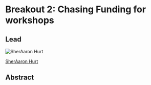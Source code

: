# Breakout 2: **Chasing Funding for workshops**

## Lead

![SherAaron Hurt](https://carpentries.org/files/team/sheraaronhurt.jpg)

[SherAaron Hurt](https://twitter.com/SherAaronHurt)




## Abstract
